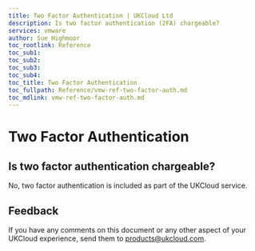 ```yaml
---
title: Two Factor Authentication | UKCloud Ltd
description: Is two factor authentication (2FA) chargeable?
services: vmware
author: Sue Highmoor
toc_rootlink: Reference
toc_sub1: 
toc_sub2:
toc_sub3:
toc_sub4:
toc_title: Two Factor Authentication
toc_fullpath: Reference/vmw-ref-two-factor-auth.md
toc_mdlink: vmw-ref-two-factor-auth.md
---
```


# Two Factor Authentication

## Is two factor authentication chargeable?

No, two factor authentication is included as part of the UKCloud service.

## Feedback

If you have any comments on this document or any other aspect of your UKCloud experience, send them to <products@ukcloud.com>.